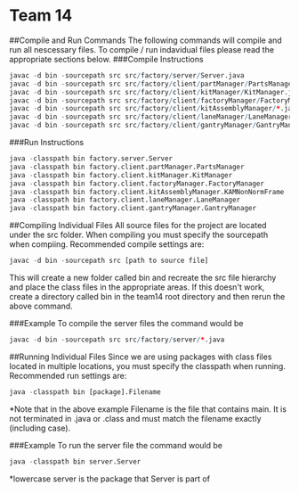 Team 14
======
##Compile and Run Commands
The following commands will compile and run all nescessary files. To compile / run indavidual files please read the appropriate sections below.
###Compile Instructions
```r
javac -d bin -sourcepath src src/factory/server/Server.java
javac -d bin -sourcepath src src/factory/client/partManager/PartsManager.java
javac -d bin -sourcepath src src/factory/client/kitManager/KitManager.java
javac -d bin -sourcepath src src/factory/client/factoryManager/FactoryManager.java
javac -d bin -sourcepath src src/factory/client/kitAssemblyManager/*.java
javac -d bin -sourcepath src src/factory/client/laneManager/LaneManager.java
javac -d bin -sourcepath src src/factory/client/gantryManager/GantryManager.java
```
###Run Instructions
```r
java -classpath bin factory.server.Server
java -classpath bin factory.client.partManager.PartsManager
java -classpath bin factory.client.kitManager.KitManager
java -classpath bin factory.client.factoryManager.FactoryManager
java -classpath bin factory.client.kitAssemblyManager.KAMNonNormFrame
java -classpath bin factory.client.laneManager.LaneManager
java -classpath bin factory.client.gantryManager.GantryManager
```

##Compiling Individual Files
All source files for the project are located under the src folder. When compiling you must specify the sourcepath when compiing. Recommended compile settings are:
```r
javac -d bin -sourcepath src [path to source file]
```

This will create a new folder called bin and recreate the src file hierarchy and place the class files in the appropriate areas. If this doesn't work, create a directory called bin in the team14 root directory and then rerun the above command.

###Example
To compile the server files the command would be
```r
javac -d bin -sourcepath src src/factory/server/*.java
```

##Running Individual Files
Since we are using packages with class files located in multiple locations, you must specify the classpath when running. Recommended run settings are:
```r
java -classpath bin [package].Filename
```

*Note that in the above example Filename is the file that contains main. It is not terminated in .java or .class and must match the filename exactly (including case).

###Example
To run the server file the command would be
```r
java -classpath bin server.Server
```
*lowercase server is the package that Server is part of